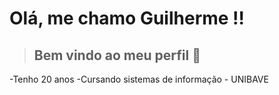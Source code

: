 # Olá, me chamo Guilherme !!
> ## Bem vindo ao meu perfil 👋
-Tenho 20 anos
-Cursando sistemas de informação - UNIBAVE

